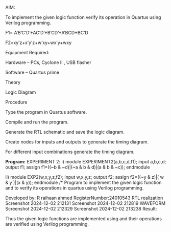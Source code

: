 AIM:

To implement the given logic function verify its operation in Quartus using Verilog programming.

F1= A’B’C’D’+AC’D’+B’CD’+A’BCD+BC’D

F2=xy’z+x’y’z+w’xy+wx’y+wxy

Equipment Required:

Hardware – PCs, Cyclone II , USB flasher

Software – Quartus prime

Theory

Logic Diagram

Procedure

Type the program in Quartus software.

Compile and run the program.

Generate the RTL schematic and save the logic diagram.

Create nodes for inputs and outputs to generate the timing diagram.

For different input combinations generate the timing diagram.

**Program:**
EXPERIMENT 2:
i)
module EXPERIMENT2(a,b,c,d,f1);
input a,b,c,d;
output f1;
assign f1=((~b & ~d)|(~a & b & d)|(a & b & ~c));
endmodule

ii)
module EXP2(w,x,y,z,f2);
input w,x,y,z;
output f2;
assign f2=((~y & z)|( w & y )|(x & y));
endmodule
/* Program to implement the given logic function and to verify its operations in quartus using Verilog programming. 

Developed by: R raihaan ahmed
RegisterNumber:24010543
RTL realization Screenshot 2024-12-02 212131 Screenshot 2024-12-02 212819 WAVEFORM Screenshot 2024-12-02 212329 Screenshot 2024-12-02 213238
Result:

Thus the given logic functions are implemented using and their operations are verified using Verilog programming.

